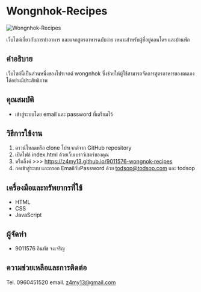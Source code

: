 # Wongnhok-Recipes

![Wongnhok-Recipes](https://img2.pic.in.th/pic/woman-3723444_1280.md.jpeg)

เว็บไซด์เกี่ยวกับการทำอาหาร และแจกสูตรอาหารฉบับง่าย เหมาะสำหรับผู้ที่อยู่คอนโดฯ และบ้านพัก

## คำอธิบาย

เว็บไซต์นี้เป็นส่วนหนึ่งของโปรเจกต์ wongnhok ซึ่งช่วยให้ผู้ใช้สามารถจัดการสูตรอาหารของตนเองได้อย่างมีประสิทธิภาพ

## คุณสมบัติ

- เข้าสู่ระบบโดย email และ password ที่เตรียมไว้

## วิธีการใช้งาน

1. ดาวน์โหลดหรือ clone โปรเจกต์จาก GitHub repository
2. เปิดไฟล์ index.html ด้วยเว็บเบราว์เซอร์ของคุณ
3. หรือลิ้งค์ >>>  https://z4my13.github.io/9011576-wongnok-recipes
4. กดเข้าสู่ระบบ และกรอก EmailกับPassword ด้วย todsop@todsop.com  และ todsop

## เครื่องมือและทรัพยากรที่ใช้

- HTML
- CSS
- JavaScript

## ผู้จัดทำ

- 9011576 อินทัช จงเจริญ

## ความช่วยเหลือและการติดต่อ

Tel. 0960451520  email. z4my13@gmail.com





